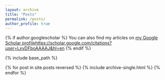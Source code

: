 ```yaml
---
layout: archive
title: "Posts"
permalink: /posts/
author_profile: true
---
```

{% if author.googlescholar %}
  You can also find my articles on <u><a href="{{author.googlescholar}}">my Google Scholar profile</a>https://scholar.google.com/citations?user=LxyDFboAAAAJ&hl=en</u>
{% endif %}

{% include base_path %}

{% for post in site.posts reversed %}
  {% include archive-single.html %}
{% endfor %}
